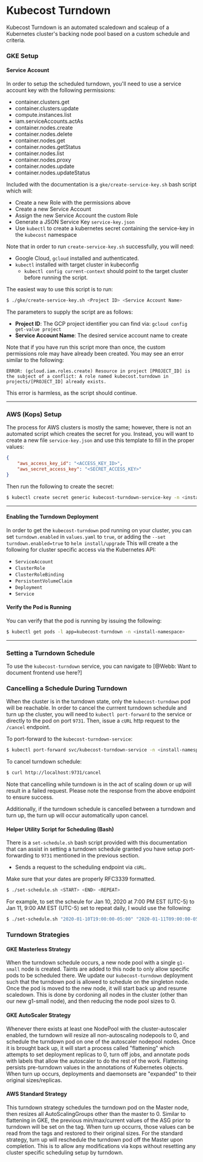 # Kubecost Turndown
Kubecost Turndown is an automated scaledown and scaleup of a Kubernetes cluster's backing node pool based on a custom schedule and criteria. 

### GKE Setup

#### Service Account
In order to setup the scheduled turndown, you'll need to use a service account key with the following permissions:
- container.clusters.get
- container.clusters.update
- compute.instances.list
- iam.serviceAccounts.actAs
- container.nodes.create
- container.nodes.delete
- container.nodes.get
- container.nodes.getStatus
- container.nodes.list
- container.nodes.proxy
- container.nodes.update
- container.nodes.updateStatus

Included with the documentation is a `gke/create-service-key.sh` bash script which will:
* Create a new Role with the permissions above
* Create a new Service Account
* Assign the new Service Account the custom Role
* Generate a JSON Service Key `service-key.json`
* Use `kubectl` to create a kubernetes secret containing the service-key in the `kubecost` namespace

Note that in order to run `create-service-key.sh` successfully, you will need:
* Google Cloud, `gcloud` installed and authenticated. 
* `kubectl` installed  with target cluster in kubeconfig
    * `kubectl config current-context` should point to the target cluster before running the script.

The easiest way to use this script is to run:

```bash
$ ./gke/create-service-key.sh <Project ID> <Service Account Name>
```
The parameters to supply the script are as follows:
* **Project ID**: The GCP project identifier you can find via: `gcloud config get-value project`
* **Service Account Name**: The desired service account name to create

Note that if you have run this script more than once, the custom permissions role may have already been created. You may see an error similar to the following:
```
ERROR: (gcloud.iam.roles.create) Resource in project [PROJECT_ID] is the subject of a conflict: A role named kubecost.turndown in projects/[PROJECT_ID] already exists.
```
This error is harmless, as the script should continue.

---

### AWS (Kops) Setup

The process for AWS clusters is mostly the same; however, there is not an automated script which creates the secret for you. Instead, you will want to create a new file `service-key.json` and use this template to fill in the proper values:
```json
{
    "aws_access_key_id": "<ACCESS_KEY_ID>",
    "aws_secret_access_key": "<SECRET_ACCESS_KEY>"
}
```

Then run the following to create the secret:
```bash
$ kubectl create secret generic kubecost-turndown-service-key -n <install-namespace> --from-file=service-key.json
```

---

#### Enabling the Turndown Deployment
In order to get the `kubecost-turndown` pod running on your cluster, you can set `turndown.enabled` in `values.yaml` to `true`, or adding the `--set turndown.enabled=true` to `helm install/upgrade` This will create a the following for cluster specific access via the Kubernetes API:
* `ServiceAccount`
* `ClusterRole` 
* `ClusterRoleBinding`
* `PersistentVolumeClaim`
* `Deployment`
* `Service`

#### Verify the Pod is Running
You can verify that the pod is running by issuing the following:

```bash
$ kubectl get pods -l app=kubecost-turndown -n <install-namespace>
```

---
### Setting a Turndown Schedule
To use the `kubecost-turndown` service, you can navigate to [@Webb: Want to document frontend use here?]


### Cancelling a Schedule During Turndown
When the cluster is in the turndown state, only the `kubecost-turndown` pod will be reachable. In order to cancel the currrent turndown schedule and turn up the cluster, you will need to `kubectl port-forward` to the service or directly to the pod on port `9731`. Then, issue a `cURL` http request to the `/cancel` endpoint. 

To port-forward to the `kubecost-turndown-service`:
```bash
$ kubectl port-forward svc/kubecost-turndown-service -n <install-namespace> 9731
```

To cancel turndown schedule:
```bash
$ curl http://localhost:9731/cancel
```

Note that cancelling while turndown is in the act of scaling down or up will result in a failed request. Please note the response from the above endpoint to ensure success.

Additionally, if the turndown schedule is cancelled between a turndown and turn up, the turn up will occur automatically upon cancel. 

#### Helper Utility Script for Scheduling (Bash)
There is a `set-schedule.sh` bash script provided with this documentation that can assist in setting a turndown schedule granted you have setup port-forwarding to `9731` mentioned in the previous section.
* Sends a request to the scheduling endpoint via `cURL`.

Make sure that your dates are properly RFC3339 formatted.

```bash
$ ./set-schedule.sh <START> <END> <REPEAT>
```

For example, to set the scheule for Jan 10, 2020 at 7:00 PM EST (UTC-5) to Jan 11, 9:00 AM EST (UTC-5) set to repeat daily, I would use the following:

```bash
$ ./set-schedule.sh "2020-01-10T19:00:00-05:00" "2020-01-11T09:00:00-05:00" "daily"
```

### Turndown Strategies

#### GKE Masterless Strategy
When the turndown schedule occurs, a new node pool with a single `g1-small` node is created. Taints are added to this node to only allow specific pods to be scheduled there. We update our `kubecost-turndown` deployment such that the turndown pod is allowed to schedule on the singleton node. Once the pod is moved to the new node, it will start back up and resume scaledown. This is done by cordoning all nodes in the cluster (other than our new g1-small node), and then reducing the node pool sizes to 0. 

#### GKE AutoScaler Strategy
Whenever there exists at least one NodePool with the cluster-autoscaler enabled, the turndown will resize all non-autoscaling nodepools to 0, and schedule the turndown pod on one of the autoscaler nodepool nodes. Once it is brought back up, it will start a process called "flattening" which attempts to set deployment replicas to 0, turn off jobs, and annotate pods with labels that allow the autoscaler to do the rest of the work. Flattening persists pre-turndown values in the annotations of Kubernetes objects. When turn up occurs, deployments and daemonsets are "expanded" to their original sizes/replicas.

#### AWS Standard Strategy
This turndown strategy schedules the turndown pod on the Master node, then resizes all AutoScalingGroups other than the master to 0. Similar to flattening in GKE, the previous min/max/current values of the ASG prior to turndown will be set on the tag. When turn up occurrs, those values can be read from the tags and restored to their original sizes. For the standard strategy, turn up will reschedule the turndown pod off the Master upon completion. This is to allow any modifications via kops without resetting any cluster specific scheduling setup by turndown.
